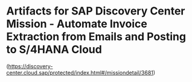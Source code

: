 # Artifacts for SAP Discovery Center Mission - Automate Invoice Extraction from Emails and Posting to S/4HANA Cloud
 (https://discovery-center.cloud.sap/protected/index.html#/missiondetail/3681)
